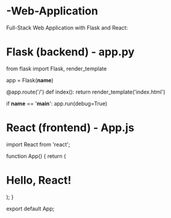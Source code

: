# -Web-Application
Full-Stack Web Application with Flask and React:
# Flask (backend) - app.py
from flask import Flask, render_template

app = Flask(__name__)

@app.route('/')
def index():
    return render_template('index.html')

if __name__ == '__main__':
    app.run(debug=True)

# React (frontend) - App.js
import React from 'react';

function App() {
    return (
        <div>
            <h1>Hello, React!</h1>
        </div>
    );
}

export default App;
